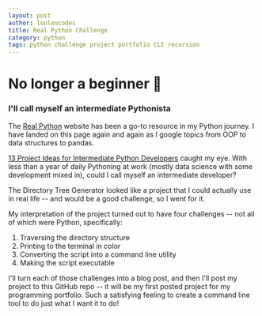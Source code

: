 ```yaml
---
layout: post
author: louloucodes
title: Real Python Challenge
category: python
tags: python challenge project portfolio CLI recursion
---
```

# No longer a beginner :snake:
### I'll call myself an intermediate Pythonista

The [Real Python](www.realpython.com) website has been a go-to resource in my Python journey. I have landed on this page again and again as I google topics from OOP to data structures to pandas. 

[13 Project Ideas for Intermediate Python Developers](https://realpython.com/intermediate-python-project-ideas/) caught my eye. With less than a year of daily Pythoning at work (mostly data science with some development mixed in), could I call myself an intermediate developer? 

The Directory Tree Generator looked like a project that I could actually use in real life -- and would be a good challenge, so I went for it.

My interpretation of the project turned out to have four challenges -- not all of which were Python, specifically:
1. Traversing the directory structure 
2. Printing to the terminal in color
3. Converting the script into a command line utility
4. Making the script executable

I'll turn each of those challenges into a blog post, and then I'll post my project to this GitHub repo -- it will be my first posted project for my programming portfolio. Such a satisfying feeling to create a command line tool to do just what I want it to do!